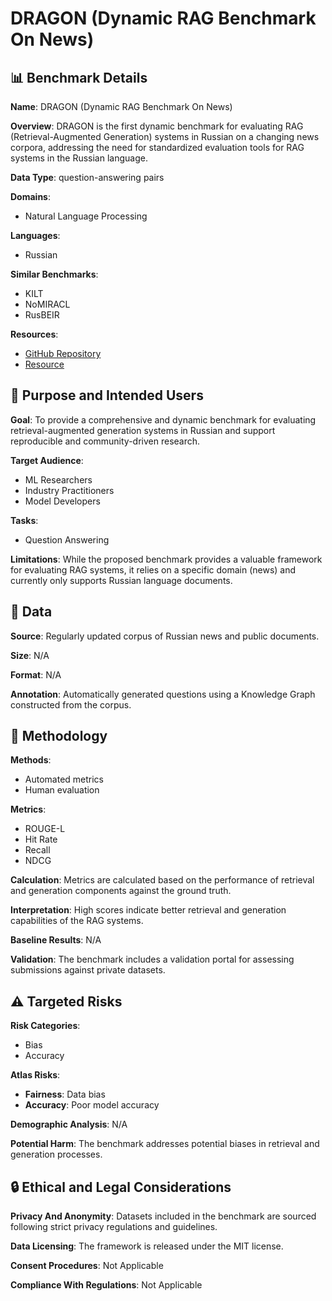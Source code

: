 # DRAGON (Dynamic RAG Benchmark On News)

## 📊 Benchmark Details

**Name**: DRAGON (Dynamic RAG Benchmark On News)

**Overview**: DRAGON is the first dynamic benchmark for evaluating RAG (Retrieval-Augmented Generation) systems in Russian on a changing news corpora, addressing the need for standardized evaluation tools for RAG systems in the Russian language.

**Data Type**: question-answering pairs

**Domains**:
- Natural Language Processing

**Languages**:
- Russian

**Similar Benchmarks**:
- KILT
- NoMIRACL
- RusBEIR

**Resources**:
- [GitHub Repository](https://github.com/RussianNLP/DRAGON)
- [Resource](https://huggingface.co/spaces/ai-forever/rag-leaderboard)

## 🎯 Purpose and Intended Users

**Goal**: To provide a comprehensive and dynamic benchmark for evaluating retrieval-augmented generation systems in Russian and support reproducible and community-driven research.

**Target Audience**:
- ML Researchers
- Industry Practitioners
- Model Developers

**Tasks**:
- Question Answering

**Limitations**: While the proposed benchmark provides a valuable framework for evaluating RAG systems, it relies on a specific domain (news) and currently only supports Russian language documents.

## 💾 Data

**Source**: Regularly updated corpus of Russian news and public documents.

**Size**: N/A

**Format**: N/A

**Annotation**: Automatically generated questions using a Knowledge Graph constructed from the corpus.

## 🔬 Methodology

**Methods**:
- Automated metrics
- Human evaluation

**Metrics**:
- ROUGE-L
- Hit Rate
- Recall
- NDCG

**Calculation**: Metrics are calculated based on the performance of retrieval and generation components against the ground truth.

**Interpretation**: High scores indicate better retrieval and generation capabilities of the RAG systems.

**Baseline Results**: N/A

**Validation**: The benchmark includes a validation portal for assessing submissions against private datasets.

## ⚠️ Targeted Risks

**Risk Categories**:
- Bias
- Accuracy

**Atlas Risks**:
- **Fairness**: Data bias
- **Accuracy**: Poor model accuracy

**Demographic Analysis**: N/A

**Potential Harm**: The benchmark addresses potential biases in retrieval and generation processes.

## 🔒 Ethical and Legal Considerations

**Privacy And Anonymity**: Datasets included in the benchmark are sourced following strict privacy regulations and guidelines.

**Data Licensing**: The framework is released under the MIT license.

**Consent Procedures**: Not Applicable

**Compliance With Regulations**: Not Applicable
